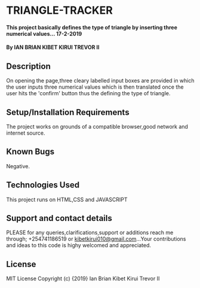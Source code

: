 # TRIANGLE-TRACKER
#### This project basically defines the type of triangle by inserting three numerical values... 17-2-2019
#### By IAN BRIAN KIBET KIRUI TREVOR II
## Description
On opening the page,three cleary labelled input boxes are provided in which the user inputs three numerical values which is then translated once the user hits the 'confirm' button thus the defining the type of triangle.  
## Setup/Installation Requirements
The project works on grounds of a compatible browser,good network and internet source.
## Known Bugs
Negative.

## Technologies Used
This project runs on HTML,CSS and JAVASCRIPT
## Support and contact details
PLEASE for any queries,clarifications,support or additions reach me through; +254741186519 or kibetkirui010@gmail.com...Your contributions and ideas to this code is highy welcomed and appreciated.
## License
MIT License Copyright (c) {2019} Ian Brian Kibet Kirui Trevor II
